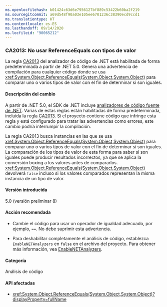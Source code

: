 ```yaml
---
ms.openlocfilehash: b01424c63d6e7956127bf889c53422b60ba2f219
ms.sourcegitcommit: a69d548f90a03e105ee6701236c38390ecd9ccd1
ms.translationtype: HT
ms.contentlocale: es-ES
ms.lasthandoff: 09/14/2020
ms.locfileid: "90065212"
---
```

### <a name="ca2013-do-not-use-referenceequals-with-value-types"></a>CA2013: No usar ReferenceEquals con tipos de valor

La regla [CA2013](/visualstudio/code-quality/ca2013) del analizador de código de .NET está habilitada de forma predeterminada a partir de .NET 5.0. Genera una advertencia de compilación para cualquier código donde se usa <xref:System.Object.ReferenceEquals(System.Object,System.Object)> para comparar uno o varios tipos de valor con el fin de determinar si son iguales.

#### <a name="change-description"></a>Descripción del cambio

A partir de .NET 5.0, el SDK de .NET incluye [analizadores de código fuente de .NET](../../../../docs/fundamentals/productivity/code-analysis.md). Varias de estas reglas están habilitadas de forma predeterminada, incluida la regla [CA2013](/visualstudio/code-quality/ca2013). Si el proyecto contiene código que infringe esta regla y está configurado para tratar las advertencias como errores, este cambio podría interrumpir la compilación.

La regla CA2013 busca instancias en las que se usa <xref:System.Object.ReferenceEquals(System.Object,System.Object)> para comparar uno o varios tipos de valor con el fin de determinar si son iguales. La comparación de los tipos de valor de esta forma para saber si son iguales puede producir resultados incorrectos, ya que se aplica la conversión boxing a los valores antes de compararlos. <xref:System.Object.ReferenceEquals(System.Object,System.Object)> devolverá `false` incluso si los valores comparados representan la misma instancia de un tipo de valor.

#### <a name="version-introduced"></a>Versión introducida

5.0 (versión preliminar 8)

#### <a name="recommended-action"></a>Acción recomendada

- Cambie el código para usar un operador de igualdad adecuado, por ejemplo, `==`. No debe suprimir esta advertencia.

- Para deshabilitar completamente el análisis de código, establezca `EnableNETAnalyzers` en `false` en el archivo del proyecto. Para obtener más información, vea [EnableNETAnalyzers](../../../../docs/core/project-sdk/msbuild-props.md#enablenetanalyzers).

#### <a name="category"></a>Categoría

Análisis de código

#### <a name="affected-apis"></a>API afectadas

- <xref:System.Object.ReferenceEquals(System.Object,System.Object)?displayProperty=fullName>

<!--

#### Affected APIs

- `M:System.Object.ReferenceEquals(System.Object,System.Object)`

-->
